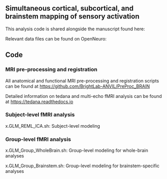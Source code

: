 ## Simultaneous cortical, subcortical, and brainstem mapping of sensory activation
This analysis code is shared alongside the manuscript found here:

Relevant data files can be found on OpenNeuro:

## Code
### MRI pre-processing and registration
All anatomical and functional MRI pre-processing and registration scripts can be found at https://github.com/BrightLab-ANVIL/PreProc_BRAIN

Detailed information on tedana and multi-echo fMRI analysis can be found at https://tedana.readthedocs.io

### Subject-level fMRI analysis
x.GLM_REML_ICA.sh: Subject-level modeling

### Group-level fMRI analysis
x.GLM_Group_WholeBrain.sh: Group-level modeling for whole-brain analyses

x.GLM_Group_Brainstem.sh: Group-level modeling for brainstem-specific analyses
